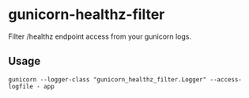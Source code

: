 # gunicorn-healthz-filter

Filter /healthz endpoint access from your gunicorn logs.

## Usage

```
gunicorn --logger-class "gunicorn_healthz_filter.Logger" --access-logfile - app
```
